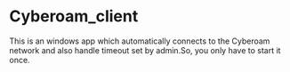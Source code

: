# Cyberoam_client
This is an windows app which automatically connects to the Cyberoam network and also handle timeout set by admin.So, you only have to start it once. 
